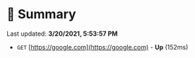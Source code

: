 # 📖 Summary
Last updated: **3/20/2021, 5:53:57 PM**

- `GET` [https://google.com](https://google.com) - **Up** (152ms)
